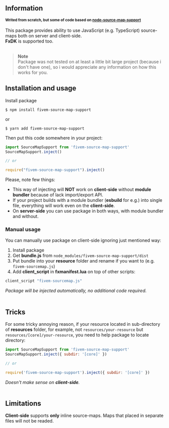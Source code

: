 ## Information
<sup>**Writed from scratch, but some of code based on [node-source-map-support](https://github.com/evanw/node-source-map-support)**</sup>
<br />
<br />
This package provides ability to use JavaScript (e.g. TypeScript) source-maps both on server and client-side.\
**FxDK** is supported too.\
<br />
> **Note**<br />
> Package was not tested on at least a little bit large project (because i don't have one), so i would appreciate any information on how this works for you.

## Installation and usage
Install package
```
$ npm install fivem-source-map-support
```
or
```
$ yarn add fivem-source-map-support
```
Then put this code somewhere in your project:
```js
import SourceMapSupport from 'fivem-source-map-support'
SourceMapSupport.inject()

// or

require("fivem-source-map-support").inject()
```
Please, note few things:
* This way of injecting will **NOT** work on **client-side** without **module bundler** because of lack import/export API.
* If your project builds with a module bundler (**esbuild** for e.g.) into single file, everything will work even on the **client-side**.
* On **server-side** you can use package in both ways, with module bundler and without.

### Manual usage
You can manually use package on client-side ignoring just mentioned way:
1. Install package
2. Get **bundle.js** from ```node_modules/fivem-source-map-support/dist```
3. Put bundle into your **resource** folder and rename if you want to (e.g. ```fivem-sourcemap.js```)
4. Add **client_script** in **fxmanifest.lua** on top of other scripts:
```lua
client_script "fivem-sourcemap.js"
```
*Package will be injected automatically, no additional code required.*
<br />
<br />
## Tricks
For some tricky annoying reason, if your resource located in sub-directory of **resources** folder, for example, not ```resources/your-resource``` but ```resources/[core]/your-resource```, you need to help package to locate directory:
```js
import SourceMapSupport from 'fivem-source-map-support'
SourceMapSupport.inject({ subdir: '[core]' })

// or

require('fivem-source-map-support').inject({ subdir: '[core]' })
```
*Doesn't make sense on **client-side**.*
<br />
<br />
## Limitations
**Client-side** supports **only** inline source-maps. Maps that placed in separate files will not be readed.
